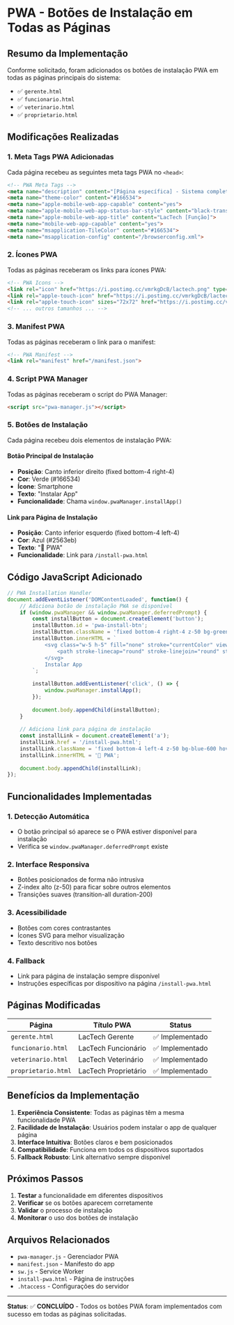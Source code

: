 # PWA - Botões de Instalação em Todas as Páginas

## Resumo da Implementação

Conforme solicitado, foram adicionados os botões de instalação PWA em todas as páginas principais do sistema:

- ✅ `gerente.html`
- ✅ `funcionario.html` 
- ✅ `veterinario.html`
- ✅ `proprietario.html`

## Modificações Realizadas

### 1. Meta Tags PWA Adicionadas

Cada página recebeu as seguintes meta tags PWA no `<head>`:

```html
<!-- PWA Meta Tags -->
<meta name="description" content="[Página específica] - Sistema completo para gestão de produção leiteira, controle de qualidade e relatórios">
<meta name="theme-color" content="#166534">
<meta name="apple-mobile-web-app-capable" content="yes">
<meta name="apple-mobile-web-app-status-bar-style" content="black-translucent">
<meta name="apple-mobile-web-app-title" content="LacTech [Função]">
<meta name="mobile-web-app-capable" content="yes">
<meta name="msapplication-TileColor" content="#166534">
<meta name="msapplication-config" content="/browserconfig.xml">
```

### 2. Ícones PWA

Todas as páginas receberam os links para ícones PWA:

```html
<!-- PWA Icons -->
<link rel="icon" href="https://i.postimg.cc/vmrkgDcB/lactech.png" type="image/x-icon">
<link rel="apple-touch-icon" href="https://i.postimg.cc/vmrkgDcB/lactech.png">
<link rel="apple-touch-icon" sizes="72x72" href="https://i.postimg.cc/vmrkgDcB/lactech.png">
<!-- ... outros tamanhos ... -->
```

### 3. Manifest PWA

Todas as páginas receberam o link para o manifest:

```html
<!-- PWA Manifest -->
<link rel="manifest" href="/manifest.json">
```

### 4. Script PWA Manager

Todas as páginas receberam o script do PWA Manager:

```html
<script src="pwa-manager.js"></script>
```

### 5. Botões de Instalação

Cada página recebeu dois elementos de instalação PWA:

#### Botão Principal de Instalação
- **Posição**: Canto inferior direito (fixed bottom-4 right-4)
- **Cor**: Verde (#166534)
- **Ícone**: Smartphone
- **Texto**: "Instalar App"
- **Funcionalidade**: Chama `window.pwaManager.installApp()`

#### Link para Página de Instalação
- **Posição**: Canto inferior esquerdo (fixed bottom-4 left-4)
- **Cor**: Azul (#2563eb)
- **Texto**: "📱 PWA"
- **Funcionalidade**: Link para `/install-pwa.html`

## Código JavaScript Adicionado

```javascript
// PWA Installation Handler
document.addEventListener('DOMContentLoaded', function() {
    // Adiciona botão de instalação PWA se disponível
    if (window.pwaManager && window.pwaManager.deferredPrompt) {
        const installButton = document.createElement('button');
        installButton.id = 'pwa-install-btn';
        installButton.className = 'fixed bottom-4 right-4 z-50 bg-green-600 hover:bg-green-700 text-white px-4 py-2 rounded-lg shadow-lg flex items-center gap-2 transition-all duration-200';
        installButton.innerHTML = `
            <svg class="w-5 h-5" fill="none" stroke="currentColor" viewBox="0 0 24 24">
                <path stroke-linecap="round" stroke-linejoin="round" stroke-width="2" d="M12 18h.01M8 21h8a2 2 0 002-2V5a2 2 0 00-2-2H8a2 2 0 00-2 2v14a2 2 0 002 2z"></path>
            </svg>
            Instalar App
        `;
        
        installButton.addEventListener('click', () => {
            window.pwaManager.installApp();
        });
        
        document.body.appendChild(installButton);
    }
    
    // Adiciona link para página de instalação
    const installLink = document.createElement('a');
    installLink.href = '/install-pwa.html';
    installLink.className = 'fixed bottom-4 left-4 z-50 bg-blue-600 hover:bg-blue-700 text-white px-3 py-2 rounded-lg shadow-lg text-sm transition-all duration-200';
    installLink.innerHTML = '📱 PWA';
    
    document.body.appendChild(installLink);
});
```

## Funcionalidades Implementadas

### 1. Detecção Automática
- O botão principal só aparece se o PWA estiver disponível para instalação
- Verifica se `window.pwaManager.deferredPrompt` existe

### 2. Interface Responsiva
- Botões posicionados de forma não intrusiva
- Z-index alto (z-50) para ficar sobre outros elementos
- Transições suaves (transition-all duration-200)

### 3. Acessibilidade
- Botões com cores contrastantes
- Ícones SVG para melhor visualização
- Texto descritivo nos botões

### 4. Fallback
- Link para página de instalação sempre disponível
- Instruções específicas por dispositivo na página `/install-pwa.html`

## Páginas Modificadas

| Página | Título PWA | Status |
|--------|------------|--------|
| `gerente.html` | LacTech Gerente | ✅ Implementado |
| `funcionario.html` | LacTech Funcionário | ✅ Implementado |
| `veterinario.html` | LacTech Veterinário | ✅ Implementado |
| `proprietario.html` | LacTech Proprietário | ✅ Implementado |

## Benefícios da Implementação

1. **Experiência Consistente**: Todas as páginas têm a mesma funcionalidade PWA
2. **Facilidade de Instalação**: Usuários podem instalar o app de qualquer página
3. **Interface Intuitiva**: Botões claros e bem posicionados
4. **Compatibilidade**: Funciona em todos os dispositivos suportados
5. **Fallback Robusto**: Link alternativo sempre disponível

## Próximos Passos

1. **Testar** a funcionalidade em diferentes dispositivos
2. **Verificar** se os botões aparecem corretamente
3. **Validar** o processo de instalação
4. **Monitorar** o uso dos botões de instalação

## Arquivos Relacionados

- `pwa-manager.js` - Gerenciador PWA
- `manifest.json` - Manifesto do app
- `sw.js` - Service Worker
- `install-pwa.html` - Página de instruções
- `.htaccess` - Configurações do servidor

---

**Status**: ✅ **CONCLUÍDO** - Todos os botões PWA foram implementados com sucesso em todas as páginas solicitadas.
